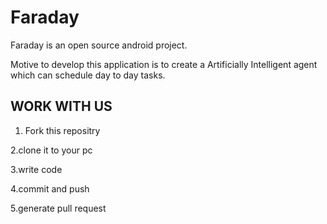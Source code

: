 # Faraday

Faraday is an open source android project.

Motive to develop this application is to create a  Artificially Intelligent agent which can schedule day to day tasks.  

## WORK WITH US

  1. Fork this repositry

  2.clone it to your pc

  3.write code

  4.commit and push

  5.generate pull request
